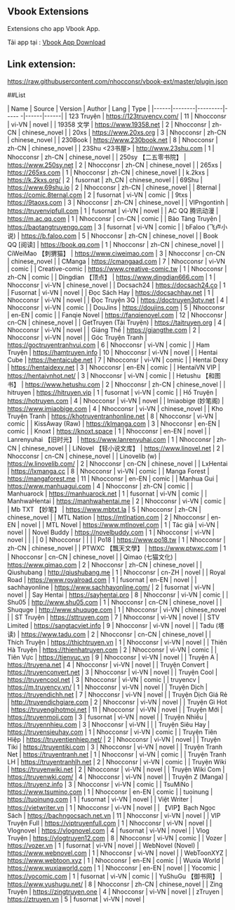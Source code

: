 ## Vbook Extensions

Extensions cho app Vbook App.


Tải app tại : [Vbook App Download](https://github.com/miru-project/miru-app)

## Link extension:

https://raw.githubusercontent.com/nhocconsr/vbook-ext/master/plugin.json


##List

| Name | Source | Version | Author | Lang | Type |
|------|--------|---------|-----  -|------|------|
| 123 Truyện | https://123truyencv.com/ | 11 | Nhocconsr | vi-VN | novel |
| 19358 文学 | https://www.19358.net | 2 | Nhocconsr | zh-CN | chinese_novel |
| 20xs | https://www.20xs.org | 3 | Nhocconsr | zh-CN | chinese_novel |
| 230Book | https://www.230book.net | 8 | Nhocconsr | zh-CN | chinese_novel |
| 23Shu <23书屋> | http://www.23shu.com | 1 | Nhocconsr | zh-CN | chinese_novel |
| 250sy 【二五零书院】 | https://www.250sy.net | 2 | Nhocconsr | zh-CN | chinese_novel |
| 265xs | https://265xs.com | 1 | Nhocconsr | zh-CN | chinese_novel |
| k.2kxs | https://k.2kxs.org/ | 2 | fusornat | zh_CN | chinese_novel |
| 69Shu | https://www.69shu.io | 2 | Nhocconsr | zh-CN | chinese_novel |
| 8ternal | https://comic.8ternal.com | 2 | fusornat | vi-VN | comic |
| 9txs | https://9taoxs.com | 3 | Nhocconsr | zh-CN | chinese_novel |
| VIPngontinh | https://truyenvipfull.com | 1 | fusornat | vi-VN | novel |
| AC QQ 腾讯动漫 | https://m.ac.qq.com | 1 | Nhocconsr | cn-CN | comic |
| Bảo Tàng Truyện | https://baotangtruyengo.com | 3 | fusornat | vi-VN | comic |
| bFaloo (飞卢小说) | https://b.faloo.com | 5 | Nhocconsr | zh-CN | chinese_novel |
| Book QQ [阅读] | https://book.qq.com | 1 | Nhocconsr | zh-CN | chinese_novel |
| CiWeiMao 【刺猬猫】 | https://www.ciweimao.com | 3 | Nhocconsr | cn-CN | chinese_novel |
| CManga | https://cmangaad.com | 7 | Nhocconsr | vi-VN | comic |
| Creative-comic | https://www.creative-comic.tw | 1 | Nhocconsr | zh-CN | comic |
| Dingdian 【顶点】 | https://www.dingdian666.com | 1 | Nhocconsr | vi-VN | chinese_novel |
| Docsach24 | https://docsach24.co | 1 | Fusornat | vi-VN | novel |
| Đọc Sách Hay | https://docsachhay.net | 1 | Nhocconsr | vi-VN | novel |
| Đọc Truyện 3Q | https://doctruyen3qtv.net | 4 | Nhocconsr | vi-VN | comic |
| DouJins | https://doujins.com | 5 | Nhocconsr | en-EN | comic |
| Fanqie Novel | https://fanqienovel.com | 12 | Nhocconsr | cn-CN | chinese_novel |
| GetTruyen (Tải Truyện) | https://taitruyen.org | 4 | Nhocconsr | vi-VN | novel |
| Giáng Thế | https://giangthe.com | 2 | Nhocconsr | vi-VN | novel |
| Góc Truyện Tranh | https://goctruyentranhvui.com | 6 | Nhocconsr | vi-VN | comic |
| Ham Truyện | https://hamtruyen.info | 10 | Nhocconsr | vi-VN | novel |
| Hentai Cube | https://hentaicube.net | 7 | Nhocconsr | vi-VN | comic |
| Hentai Dexy | https://hentaidexy.net | 3 | Nhocconsr | en-EN | comic |
| HentaiVN VIP | https://hentaivnhot.net/ | 3 | Nhocconsr | vi-VN | comic |
| Hetushu 【和图书】 | https://www.hetushu.com | 2 | Nhocconsr | zh-CN | chinese_novel |
| hitruyen | https://hitruyen.vip | 1 | fusornat | vi-VN | comic |
| Hố Truyện | https://hotruyen.com | 4 | Nhocconsr | vi-VN | novel |
| Imiaobige  (妙笔阁) | https://www.imiaobige.com | 4 | Nhocconsr | vi-VN | chinese_novel |
| Kho Truyện Tranh | https://khotruyentranhonline.net | 8 | Nhocconsr | vi-VN | comic |
| KissAway (Raw) | https://klmanga.com | 3 | Nhocconsr | en-EN | comic |
| Knoxt | https://knoxt.space | 1 | Nhocconsr | en-EN | novel |
| Lanrenyuhai 【旧时光】 | https://www.lanrenyuhai.com | 1 | Nhocconsr | zh-CN | chinese_novel |
| LiNovel 【轻小说文库】 | https://www.linovel.net | 2 | Nhocconsr | cn-CN | chinese_novel |
| Linovelib (w) | https://w.linovelib.com/ | 2 | Nhocconsr | cn-CN | chinese_novel |
| LxHentai | https://lxmanga.cc | 8 | Nhocconsr | vi-VN | comic |
| Manga Forest | https://mangaforest.me | 11 | Nhocconsr | en-EN | comic |
| Manhua Gui | https://www.manhuagui.com | 4 | Nhocconsr | zh-CN | comic |
| Manhuarock | https://manhuarock.net | 1 | fusornat | vi-VN | comic |
| ManhwaHentai | https://manhwahentai.me | 2 | Nhocconsr | vi-VN | comic |
| Mb TXT 【妙笔】 | https://www.mbtxt.la | 5 | Nhocconsr | zh-CN | chinese_novel |
| MTL Nation | https://mtlnation.com | 2 | Nhocconsr | en-EN | novel |
| MTL Novel | https://www.mtlnovel.com | 1 | Tác giả | vi-VN | novel |
| Novel Buddy | https://novelbuddy.com | 1 | Nhocconsr | vi-VN | novel |
|  |  | 0 | Nhocconsr |  |  |
| Po18 | https://www.po18.tw | 1 | Nhocconsr | zh-CN | chinese_novel |
| PTWXC 【飄天文學】 | https://www.ptwxc.com | 1 | Nhocconsr | cn-CN | chinese_novel |
| Qimao (七猫文化) | https://www.qimao.com | 2 | Nhocconsr | zh-CN | chinese_novel |
| Qiushubang | http://qiushubang.me | 1 | Nhocconsr | cn-ZH | novel |
| Royal Road | https://www.royalroad.com | 1 | fusornat | en-EN | novel |
| sachhayonline | https://www.sachhayonline.com/ | 2 | fusornat | vi-VN | novel |
| Say Hentai | https://sayhentai.pro | 8 | Nhocconsr | vi-VN | comic |
| Shu05 | http://www.shu05.com | 1 | Nhocconsr | cn-CN | chinese_novel |
| Shuquge | http://www.shuquge.com | 1 | Nhocconsr | vi-VN | chinese_novel |
| ST Truyện | https://sttruyen.com | 7 | Nhocconsr | vi-VN | novel |
| STV Limited | https://sangtacviet.info | 9 | Nhocconsr | vi-VN | novel |
| Tadu (塔读) | https://www.tadu.com | 2 | Nhocconsr | cn-CN | chinese_novel |
| Thích Truyện | https://thichtruyen.vn | 1 | Nhocconsr | vi-VN | novel |
| Thiên Hà Truyện | https://thienhatruyen.com | 2 | Nhocconsr | vi-VN | comic |
| Tiên Vực | https://tienvuc.vn | 9 | Nhocconsr | vi-VN | novel |
| Truyện A | https://truyena.net | 4 | Nhocconsr | vi-VN | novel |
| Truyện Convert | https://truyenconvert.net | 3 | Nhocconsr | vi-VN | novel |
| Truyện Cool | https://truyencool.net | 3 | Nhocconsr | vi-VN | comic |
| truyencv | https://m.truyencv.vn/ | 1 | Nhocconsr | vi-VN | novel |
| Truyện Dịch | https://truyendichh.net | 7 | Nhocconsr | vi-VN | novel |
| Truyện Dịch Giá Rẻ | http://truyendichgiare.com | 2 | Nhocconsr | vi-VN | novel |
| Truyện Gì Hot | https://truyengihotmoi.net | 11 | Nhocconsr | vi-VN | novel |
| Truyện Mới | https://truyenmoii.com | 3 | fusornat | vi-VN | novel |
| Truyện Nhiều | https://truyennhieu.com | 3 | Nhocconsr | vi-VN |  |
| Truyện Siêu Hay | https://truyensieuhay.com | 1 | Nhocconsr | vi-VN | comic |
| Truyện Tiên Hiệp | https://truyentienhiep.net/ | 2 | Nhocconsr | vi-VN | novel |
| Truyện Tiki | https://truyentiki.com | 3 | Nhocconsr | vi-VN | novel |
| Truyện Tranh Net | https://truyentranh.net | 1 | Nhocconsr | vi-VN | comic |
| Truyện Tranh LH | https://truyentranhlh.net | 2 | Nhocconsr | vi-VN | comic |
| Truyện Wiki | https://truyenwiki.net | 2 | Nhocconsr | vi-VN | novel |
| Truyện Wiki Com | https://truyenwki.com/ | 4 | Nhocconsr | vi-VN | novel |
| Truyện Z (Manga) | https://truyenz.info | 3 | Nhocconsr | vi-VN | comic |
| TsuMiNo | https://www.tsumino.com | 1 | Nhocconsr | en-EN | comic |
| tuoinung | https://tuoinung.com | 1 | fusornat | vi-VN | novel |
| Việt Writer | https://vietwriter.vn | 1 | Nhocconsr | vi-VN | novel |
| 【VIP】Bạch Ngọc Sách | https://bachngocsach.net.vn | 11 | Nhocconsr | vi-VN | novel |
| VIP Truyện Full | https://viptruyenfull.com | 1 | Nhocconsr | vi-VN | novel |
| Vlognovel | https://vlognovel.com | 4 | fusornat | vi-VN | novel |
| Vlog Truyện | https://vlogtruyen12.com | 8 | Nhocconsr | vi-VN | comic |
| Vozer | https://vozer.vn | 1 | fusornat | vi-VN | novel |
| WebNovel (Novel) | https://www.webnovel.com | 1 | Nhocconsr | vi-VN | novel |
| WebToonXYZ | https://www.webtoon.xyz | 1 | Nhocconsr | en-EN | comic |
| Wuxia World | https://www.wuxiaworld.com | 1 | Nhocconsr | en-EN | novel |
| Yocomic | https://yocomic.com | 1 | fusornat | vi-VN | comic |
| YuShuGu 【御书网】 | https://www.yushugu.net/ | 8 | Nhocconsr | zh-CN | chinese_novel |
| Zing Truyện | https://zingtruyen.one | 4 | Nhocconsr | vi-VN | novel |
| zTruyen | https://ztruyen.vn | 5 | fusornat | vi-VN | novel |
